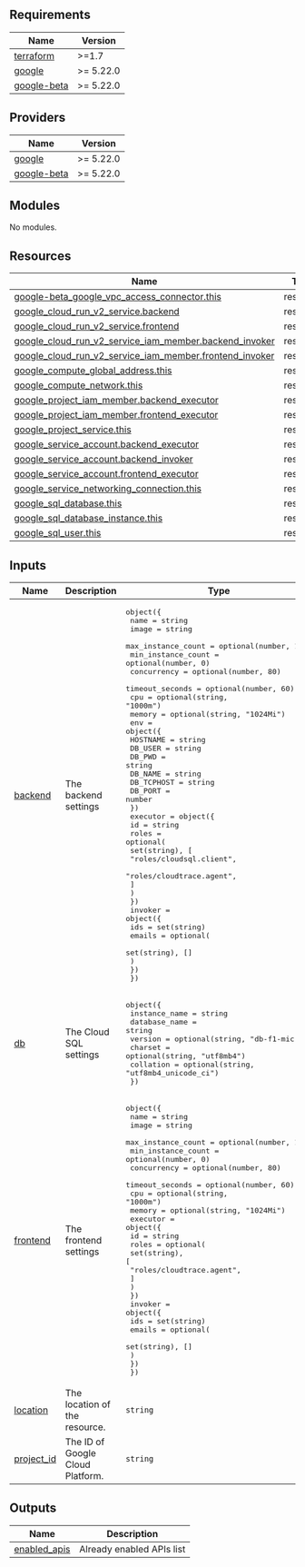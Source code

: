 <!-- BEGIN_TF_DOCS -->
## Requirements

| Name | Version |
|------|---------|
| <a name="requirement_terraform"></a> [terraform](#requirement\_terraform) | >=1.7 |
| <a name="requirement_google"></a> [google](#requirement\_google) | >= 5.22.0 |
| <a name="requirement_google-beta"></a> [google-beta](#requirement\_google-beta) | >= 5.22.0 |

## Providers

| Name | Version |
|------|---------|
| <a name="provider_google"></a> [google](#provider\_google) | >= 5.22.0 |
| <a name="provider_google-beta"></a> [google-beta](#provider\_google-beta) | >= 5.22.0 |

## Modules

No modules.

## Resources

| Name | Type |
|------|------|
| [google-beta_google_vpc_access_connector.this](https://registry.terraform.io/providers/hashicorp/google-beta/latest/docs/resources/google_vpc_access_connector) | resource |
| [google_cloud_run_v2_service.backend](https://registry.terraform.io/providers/hashicorp/google/latest/docs/resources/cloud_run_v2_service) | resource |
| [google_cloud_run_v2_service.frontend](https://registry.terraform.io/providers/hashicorp/google/latest/docs/resources/cloud_run_v2_service) | resource |
| [google_cloud_run_v2_service_iam_member.backend_invoker](https://registry.terraform.io/providers/hashicorp/google/latest/docs/resources/cloud_run_v2_service_iam_member) | resource |
| [google_cloud_run_v2_service_iam_member.frontend_invoker](https://registry.terraform.io/providers/hashicorp/google/latest/docs/resources/cloud_run_v2_service_iam_member) | resource |
| [google_compute_global_address.this](https://registry.terraform.io/providers/hashicorp/google/latest/docs/resources/compute_global_address) | resource |
| [google_compute_network.this](https://registry.terraform.io/providers/hashicorp/google/latest/docs/resources/compute_network) | resource |
| [google_project_iam_member.backend_executor](https://registry.terraform.io/providers/hashicorp/google/latest/docs/resources/project_iam_member) | resource |
| [google_project_iam_member.frontend_executor](https://registry.terraform.io/providers/hashicorp/google/latest/docs/resources/project_iam_member) | resource |
| [google_project_service.this](https://registry.terraform.io/providers/hashicorp/google/latest/docs/resources/project_service) | resource |
| [google_service_account.backend_executor](https://registry.terraform.io/providers/hashicorp/google/latest/docs/resources/service_account) | resource |
| [google_service_account.backend_invoker](https://registry.terraform.io/providers/hashicorp/google/latest/docs/resources/service_account) | resource |
| [google_service_account.frontend_executor](https://registry.terraform.io/providers/hashicorp/google/latest/docs/resources/service_account) | resource |
| [google_service_networking_connection.this](https://registry.terraform.io/providers/hashicorp/google/latest/docs/resources/service_networking_connection) | resource |
| [google_sql_database.this](https://registry.terraform.io/providers/hashicorp/google/latest/docs/resources/sql_database) | resource |
| [google_sql_database_instance.this](https://registry.terraform.io/providers/hashicorp/google/latest/docs/resources/sql_database_instance) | resource |
| [google_sql_user.this](https://registry.terraform.io/providers/hashicorp/google/latest/docs/resources/sql_user) | resource |

## Inputs

| Name | Description | Type | Default | Required |
|------|-------------|------|---------|:--------:|
| <a name="input_backend"></a> [backend](#input\_backend) | The backend settings | <pre>object({<br/>    name               = string<br/>    image              = string<br/>    max_instance_count = optional(number, 1)<br/>    min_instance_count = optional(number, 0)<br/>    concurrency        = optional(number, 80)<br/>    timeout_seconds    = optional(number, 60)<br/>    cpu                = optional(string, "1000m")<br/>    memory             = optional(string, "1024Mi")<br/>    env = object({<br/>      HOSTNAME   = string<br/>      DB_USER    = string<br/>      DB_PWD     = string<br/>      DB_NAME    = string<br/>      DB_TCPHOST = string<br/>      DB_PORT    = number<br/>    })<br/>    executor = object({<br/>      id = string<br/>      roles = optional(<br/>        set(string), [<br/>          "roles/cloudsql.client",<br/>          "roles/cloudtrace.agent",<br/>        ]<br/>      )<br/>    })<br/>    invoker = object({<br/>      ids = set(string)<br/>      emails = optional(<br/>        set(string), []<br/>      )<br/>    })<br/>  })</pre> | n/a | yes |
| <a name="input_db"></a> [db](#input\_db) | The Cloud SQL settings | <pre>object({<br/>    instance_name = string<br/>    database_name = string<br/>    version       = optional(string, "db-f1-micro")<br/>    charset       = optional(string, "utf8mb4")<br/>    collation     = optional(string, "utf8mb4_unicode_ci")<br/>  })</pre> | n/a | yes |
| <a name="input_frontend"></a> [frontend](#input\_frontend) | The frontend settings | <pre>object({<br/>    name               = string<br/>    image              = string<br/>    max_instance_count = optional(number, 1)<br/>    min_instance_count = optional(number, 0)<br/>    concurrency        = optional(number, 80)<br/>    timeout_seconds    = optional(number, 60)<br/>    cpu                = optional(string, "1000m")<br/>    memory             = optional(string, "1024Mi")<br/>    executor = object({<br/>      id = string<br/>      roles = optional(<br/>        set(string), [<br/>          "roles/cloudtrace.agent",<br/>        ]<br/>      )<br/>    })<br/>    invoker = object({<br/>      ids = set(string)<br/>      emails = optional(<br/>        set(string), []<br/>      )<br/>    })<br/>  })</pre> | n/a | yes |
| <a name="input_location"></a> [location](#input\_location) | The location of the resource. | `string` | n/a | yes |
| <a name="input_project_id"></a> [project\_id](#input\_project\_id) | The ID of Google Cloud Platform. | `string` | n/a | yes |

## Outputs

| Name | Description |
|------|-------------|
| <a name="output_enabled_apis"></a> [enabled\_apis](#output\_enabled\_apis) | Already enabled APIs list |
<!-- END_TF_DOCS -->